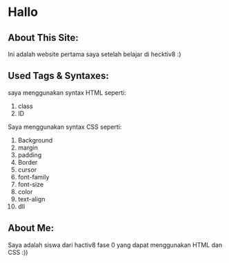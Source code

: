 Hallo
===
About This Site:
---
Ini adalah website pertama saya setelah belajar di hecktiv8 :)

Used Tags & Syntaxes:
---
saya menggunakan syntax HTML seperti:
1. class
2. ID

Saya menggunakan syntax CSS seperti:
1. Background
2. margin
3. padding
4. Border
5. cursor
6. font-family
7. font-size
8. color
9. text-align
10. dll

About Me:
---
Saya adalah siswa dari hactiv8 fase 0 yang dapat menggunakan HTML dan CSS :))




